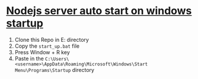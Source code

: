 # [Nodejs server auto start on windows startup](https://www.youtube.com/watch?v=nF9TiL34FT0&ab_channel=ProgrammingNight)

1. Clone this Repo in E: directory
2. Copy the `start_up.bat` file
3. Press Window + R key
4. Paste in the `C:\Users\<username>\AppData\Roaming\Microsoft\Windows\Start Menu\Programs\Startup` directory
